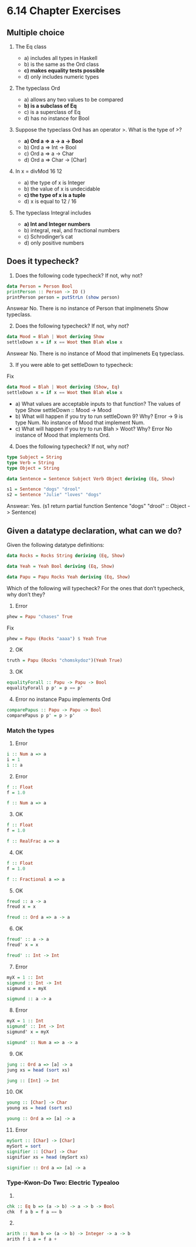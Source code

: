 # 6.14 Chapter Exercises

## Multiple choice

1. The Eq class
   * a) includes all types in Haskell
   * b) is the same as the Ord class
   * **c) makes equality tests possible**
   * d) only includes numeric types

2. The typeclass Ord
   * a) allows any two values to be compared
   * **b) is a subclass of Eq**
   * c) is a superclass of Eq
   * d) has no instance for Bool

3. Suppose the typeclass Ord has an operator >. What is the type of >?
   * **a) Ord a => a -> a -> Bool**
   * b) Ord a => Int -> Bool
   * c) Ord a => a -> Char
   * d) Ord a => Char -> [Char]

4. In x = divMod 16 12
   * a) the type of x is Integer
   * b) the value of x is undecidable
   * **c) the type of x is a tuple**
   * d) x is equal to 12 / 16

5. The typeclass Integral includes
   * **a) Int and Integer numbers**
   * b) integral, real, and fractional numbers
   * c) Schrodinger’s cat
   * d) only positive numbers

## Does it typecheck?

1. Does the following code typecheck? If not, why not?

```Haskell
data Person = Person Bool
printPerson :: Person -> IO ()
printPerson person = putStrLn (show person)
```

Answear No.
There is no instance of Person that implmenets Show typeclass.

2. Does the following typecheck? If not, why not?

```Haskell
data Mood = Blah | Woot deriving Show
settleDown x = if x == Woot then Blah else x
```
Answear No.
There is no instance of Mood that implmenets Eq typeclass.

3. If you were able to get settleDown to typecheck:

Fix

```Haskell
data Mood = Blah | Woot deriving (Show, Eq)
settleDown x = if x == Woot then Blah else x
```

   * a) What values are acceptable inputs to that function? The values of type Show
   settleDown :: Mood -> Mood
   * b) What will happen if you try to run settleDown 9? Why? Error -> 9 is type Num. No instance of Mood that implement Num.
   * c) What will happen if you try to run Blah > Woot? Why? Error No instance of Mood that implements Ord.

4. Does the following typecheck? If not, why not?

```Haskell
type Subject = String
type Verb = String
type Object = String

data Sentence = Sentence Subject Verb Object deriving (Eq, Show)

s1 = Sentence "dogs" "drool"
s2 = Sentence "Julie" "loves" "dogs"
```

Answear: Yes. (s1 return partial function Sentence "dogs" "drool" :: Object -> Sentence)

## Given a datatype declaration, what can we do?

Given the following datatype definitions:


```Haskell
data Rocks = Rocks String deriving (Eq, Show)

data Yeah = Yeah Bool deriving (Eq, Show)

data Papu = Papu Rocks Yeah deriving (Eq, Show)
```
Which of the following will typecheck? For the ones that don’t
typecheck, why don’t they?

1. Error
```Haskell 
phew = Papu "chases" True
```

Fix

```Haskell
phew = Papu (Rocks "aaaa") $ Yeah True
```

2. OK
```Haskell 
truth = Papu (Rocks "chomskydoz")(Yeah True)
```

3. OK
```Haskell
equalityForall :: Papu -> Papu -> Bool
equalityForall p p' = p == p'
```

4. Error no instance Papu implements Ord
```Haskell 
comparePapus :: Papu -> Papu -> Bool
comparePapus p p' = p > p'
```

### Match the types

1. Error

```Haskell
i :: Num a => a
i = 1
i :: a
``` 
2. Error

```Haskell
f :: Float
f = 1.0

f :: Num a => a
```
3. OK

```Haskell
f :: Float
f = 1.0

f :: RealFrac a => a
```
4. OK

```Haskell
f :: Float
f = 1.0

f :: Fractional a => a
```
5. OK

```Haskell
freud :: a -> a
freud x = x

freud :: Ord a => a -> a
```
6. OK

```Haskell
freud' :: a -> a
freud' x = x

freud' :: Int -> Int

```
7. Error

```Haskell
myX = 1 :: Int
sigmund :: Int -> Int
sigmund x = myX

sigmund :: a -> a
```
8. Error

```Haskell
myX = 1 :: Int
sigmund' :: Int -> Int
sigmund' x = myX

sigmund' :: Num a => a -> a
```
9. OK

```Haskell
jung :: Ord a => [a] -> a
jung xs = head (sort xs)

jung :: [Int] -> Int
```
10. OK

```Haskell
young :: [Char] -> Char
young xs = head (sort xs)

young :: Ord a => [a] -> a
```
11. Error

```Haskell
mySort :: [Char] -> [Char]
mySort = sort
signifier :: [Char] -> Char
signifier xs = head (mySort xs)

signifier :: Ord a => [a] -> a
```

### Type-Kwon-Do Two: Electric Typealoo

1.

```Haskell
chk :: Eq b => (a -> b) -> a -> b -> Bool
chk  f a b = f a == b
```

2.

```Haskell
arith :: Num b => (a -> b) -> Integer -> a -> b
arith f i a = f a +
``` 
 

 






















